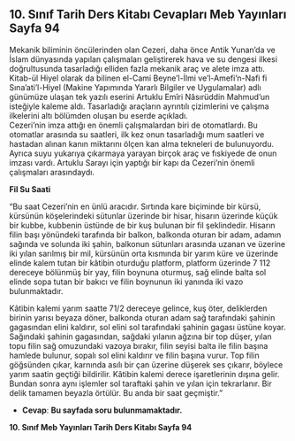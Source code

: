 ## 10. Sınıf Tarih Ders Kitabı Cevapları Meb Yayınları Sayfa 94

Mekanik biliminin öncülerinden olan Cezeri, daha önce Antik Yunan’da ve İslam dünyasında yapılan çalışmaları geliştirerek hava ve su dengesi ilkesi doğrultusunda tasarladığı elliden fazla mekanik araç ve alete imza attı. Kitab-ül Hiyel olarak da bilinen el-Cami Beyne’l-İlmi ve’l-Amefi’n-Nafi fi Sına’ati’l-Hiyel (Makine Yapımında Yararlı Bilgiler ve Uygulamalar) adlı günümüze ulaşan tek yazılı eserini Artuklu Emîri Nâsırüddin Mahmud’un isteğiyle kaleme aldı. Tasarladığı araçların ayrıntılı çizimlerini ve çalışma ilkelerini altı bölümden oluşan bu eserde açıkladı.  
 Cezeri’nin imza attığı en önemli çalışmalardan biri de otomatlardı. Bu otomatlar arasında su saatleri, ilk kez onun tasarladığı mum saatleri ve hastadan alınan kanın miktarını ölçen kan alma tekneleri de bulunuyordu. Ayrıca suyu yukarıya çıkarmaya yarayan birçok araç ve fıskiyede de onun imzası vardı. Artuklu Sarayı için yaptığı bir kapı da Cezeri’nin önemli çalışmaları arasındaydı.

**Fil Su Saati**

“Bu saat Cezeri’nin en ünlü aracıdır. Sırtında kare biçiminde bir kürsü, kürsünün köşelerindeki sütunlar üzerinde bir hisar, hisarın üzerinde küçük bir kubbe, kubbenin üstünde de bir kuş bulunan bir fil şeklindedir. Hisarın filin başı yönündeki tarafında bir balkon, balkonda oturan bir adam, adamın sağında ve solunda iki şahin, balkonun sütunları arasında uzanan ve üzerine iki yılan sarılmış bir mil, kürsünün orta kısmında bir yarım küre ve üzerinde elinde kalem tutan bir kâtibin oturduğu platform, platform üzerinde 7 112 dereceye bölünmüş bir yay, filin boynuna oturmuş, sağ elinde balta sol elinde sopa tutan bir bakıcı ve filin boynunun iki yanında iki vazo bulunmaktadır.

Kâtibin kalemi yarım saatte 71/2 dereceye gelince, kuş öter, deliklerden birinin yarısı beyaza döner, balkonda oturan adam sağ tarafındaki şahinin gagasından elini kaldırır, sol elini sol tarafındaki şahinin gagası üstüne koyar. Sağındaki şahinin gagasından, sağdaki yılanın ağzına bir top düşer, yılan topu filin sağ omuzundaki vazoya bırakır, filin seyisi balta ile filin başına hamlede bulunur, sopalı sol elini kaldırır ve filin başına vurur. Top filin göğsünden çıkar, karnında asılı bir çan üzerine düşerek ses çıkarır, böylece yarım saatin geçtiği bildirilir. Kâtibin kalemi derece işaretlerinin dışına gelir. Bundan sonra aynı işlemler sol taraftaki şahin ve yılan için tekrarlanır. Bir delik tamamen beyazla örtülür. Bu anda bir saat geçmiştir.”

* **Cevap**: **Bu sayfada soru bulunmamaktadır.**

**10. Sınıf Meb Yayınları Tarih Ders Kitabı Sayfa 94**